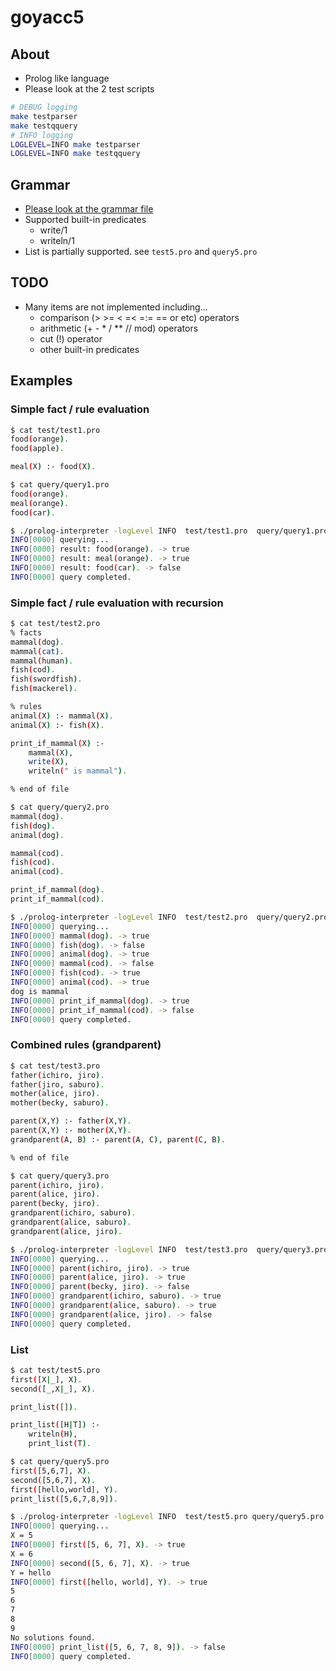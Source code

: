 # goyacc5

## About

* Prolog like language
* Please look at the 2 test scripts

```sh
# DEBUG logging
make testparser
make testqquery
# INFO logging
LOGLEVEL=INFO make testparser
LOGLEVEL=INFO make testqquery
```

## Grammar

* [Please look at the grammar file](<./pkg/prolog/grammar.go.y>)
* Supported built-in predicates
  * write/1
  * writeln/1
* List is partially supported. see `test5.pro` and `query5.pro`

## TODO

* Many items are not implemented including...
  * comparison (> >= < =< =:= =\= or etc) operators
  * arithmetic (+ - * / ** // mod) operators
  * cut (!) operator
  * other built-in predicates

## Examples

### Simple fact / rule evaluation

```sh
$ cat test/test1.pro
food(orange).
food(apple).

meal(X) :- food(X).

$ cat query/query1.pro
food(orange).
meal(orange).
food(car).

$ ./prolog-interpreter -logLevel INFO  test/test1.pro  query/query1.pro
INFO[0000] querying...
INFO[0000] result: food(orange). -> true
INFO[0000] result: meal(orange). -> true
INFO[0000] result: food(car). -> false
INFO[0000] query completed.
```

### Simple fact / rule evaluation with recursion

```sh
$ cat test/test2.pro
% facts
mammal(dog).
mammal(cat).
mammal(human).
fish(cod).
fish(swordfish).
fish(mackerel).

% rules
animal(X) :- mammal(X).
animal(X) :- fish(X).

print_if_mammal(X) :-
    mammal(X),
    write(X),
    writeln(" is mammal").

% end of file

$ cat query/query2.pro
mammal(dog).
fish(dog).
animal(dog).

mammal(cod).
fish(cod).
animal(cod).

print_if_mammal(dog).
print_if_mammal(cod).

$ ./prolog-interpreter -logLevel INFO  test/test2.pro  query/query2.pro
INFO[0000] querying...
INFO[0000] mammal(dog). -> true
INFO[0000] fish(dog). -> false
INFO[0000] animal(dog). -> true
INFO[0000] mammal(cod). -> false
INFO[0000] fish(cod). -> true
INFO[0000] animal(cod). -> true
dog is mammal
INFO[0000] print_if_mammal(dog). -> true
INFO[0000] print_if_mammal(cod). -> false
INFO[0000] query completed.
```

### Combined rules (grandparent)

```sh
$ cat test/test3.pro
father(ichiro, jiro).
father(jiro, saburo).
mother(alice, jiro).
mother(becky, saburo).

parent(X,Y) :- father(X,Y).
parent(X,Y) :- mother(X,Y).
grandparent(A, B) :- parent(A, C), parent(C, B).

% end of file

$ cat query/query3.pro
parent(ichiro, jiro).
parent(alice, jiro).
parent(becky, jiro).
grandparent(ichiro, saburo).
grandparent(alice, saburo).
grandparent(alice, jiro).

$ ./prolog-interpreter -logLevel INFO  test/test3.pro  query/query3.pro
INFO[0000] querying...
INFO[0000] parent(ichiro, jiro). -> true
INFO[0000] parent(alice, jiro). -> true
INFO[0000] parent(becky, jiro). -> false
INFO[0000] grandparent(ichiro, saburo). -> true
INFO[0000] grandparent(alice, saburo). -> true
INFO[0000] grandparent(alice, jiro). -> false
INFO[0000] query completed.
```

### List

```sh
$ cat test/test5.pro
first([X|_], X).
second([_,X|_], X).

print_list([]).

print_list([H|T]) :-
    writeln(H),
    print_list(T).

$ cat query/query5.pro
first([5,6,7], X).
second([5,6,7], X).
first([hello,world], Y).
print_list([5,6,7,8,9]).

$ ./prolog-interpreter -logLevel INFO  test/test5.pro query/query5.pro
INFO[0000] querying...
X = 5
INFO[0000] first([5, 6, 7], X). -> true
X = 6
INFO[0000] second([5, 6, 7], X). -> true
Y = hello
INFO[0000] first([hello, world], Y). -> true
5
6
7
8
9
No solutions found.
INFO[0000] print_list([5, 6, 7, 8, 9]). -> false
INFO[0000] query completed.
```
